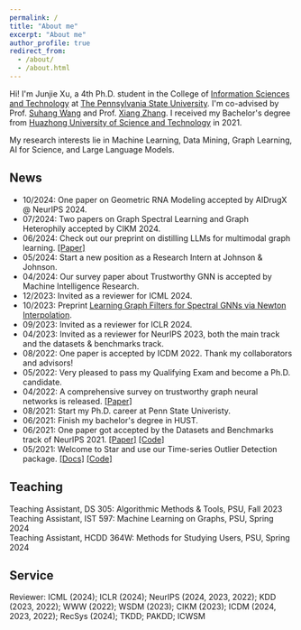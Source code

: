```yaml
---
permalink: /
title: "About me"
excerpt: "About me"
author_profile: true
redirect_from: 
  - /about/
  - /about.html
---
```


Hi! I'm Junjie Xu, a 4th Ph.D. student in the College of [Information Sciences and Technology](https://ist.psu.edu) at [The Pennsylvania State University](https://www.psu.edu/). I'm co-advised by Prof. [Suhang Wang](https://suhangwang.ist.psu.edu/) and Prof. [Xiang Zhang](https://faculty.ist.psu.edu/xzz89/). I received my Bachelor's degree from [Huazhong University of Science and Technology](http://english.hust.edu.cn) in 2021. 

My research interests lie in Machine Learning, Data Mining, Graph Learning, AI for Science, and Large Language Models.


## News
* 10/2024: One paper on Geometric RNA Modeling accepted by AIDrugX @ NeurIPS 2024.  
* 07/2024: Two papers on Graph Spectral Learning and Graph Heterophily accepted by CIKM 2024.
* 06/2024: Check out our preprint on distilling LLMs for multimodal graph learning. [[Paper]](https://arxiv.org/pdf/2406.01032)
* 05/2024: Start a new position as a Research Intern at Johnson & Johnson.
* 04/2024: Our survey paper about Trustworthy GNN is accepted by Machine Intelligence Research.
* 12/2023: Invited as a reviewer for ICML 2024.
* 10/2023: Preprint [Learning Graph Filters for Spectral GNNs via Newton Interpolation](https://arxiv.org/pdf/2310.10064.pdf).
* 09/2023: Invited as a reviewer for ICLR 2024.
* 04/2023: Invited as a reviewer for NeurIPS 2023, both the main track and the datasets & benchmarks track.
* 08/2022: One paper is accepted by ICDM 2022. Thank my collaborators and advisors!
* 05/2022: Very pleased to pass my Qualifying Exam and become a Ph.D. candidate.
* 04/2022: A comprehensive survey on trustworthy graph neural networks is released. [[Paper]](https://arxiv.org/pdf/2204.08570.pdf)
* 08/2021: Start my Ph.D. career at Penn State Univeristy.
* 06/2021: Finish my bachelor's degree in HUST.
* 06/2021: One paper got accepted by the Datasets and Benchmarks track of NeurIPS 2021. [[Paper]](https://openreview.net/pdf?id=r8IvOsnHchr) [[Code]](https://github.com/datamllab/tods)
* 05/2021: Welcome to Star and use our Time-series Outlier Detection package. [[Docs]](https://tods-doc.github.io) [[Code]](https://github.com/datamllab/tods)



## Teaching
Teaching Assistant, DS 305: Algorithmic Methods & Tools, PSU, Fall 2023  
Teaching Assistant, IST 597: Machine Learning on Graphs, PSU, Spring 2024  
Teaching Assistant, HCDD 364W: Methods for Studying Users, PSU, Spring 2024  



## Service
Reviewer: ICML (2024); ICLR (2024); NeurIPS (2024, 2023, 2022); KDD (2023, 2022); WWW (2022); WSDM (2023); CIKM (2023); ICDM (2024, 2023, 2022); RecSys (2024); TKDD; PAKDD; ICWSM  



<div style="margin-top: 75px;"></div>

     
<script type='text/javascript' id='clustrmaps' src='//cdn.clustrmaps.com/map_v2.js?cl=ffffff&w=450&t=tt&d=6MxONotMdQWZ6gm3OaOqkt7zWu5Gomz2d7afIY_FmUk&co=64aadb&ct=614545'></script>
